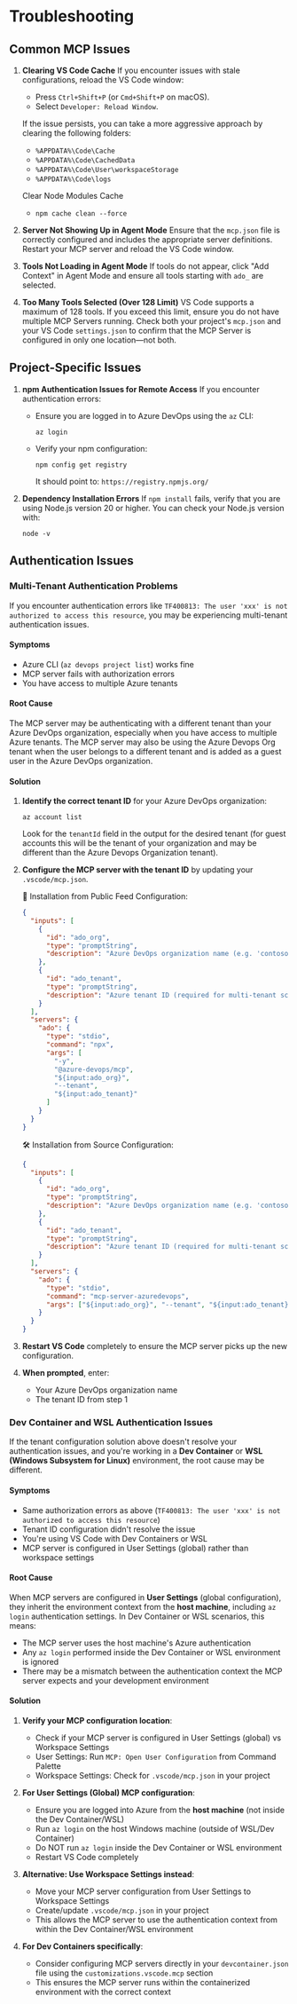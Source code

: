 # Troubleshooting

## Common MCP Issues

1. **Clearing VS Code Cache**
   If you encounter issues with stale configurations, reload the VS Code window:
   - Press `Ctrl+Shift+P` (or `Cmd+Shift+P` on macOS).
   - Select `Developer: Reload Window`.

   If the issue persists, you can take a more aggressive approach by clearing the following folders:
   - `%APPDATA%\Code\Cache`
   - `%APPDATA%\Code\CachedData`
   - `%APPDATA%\Code\User\workspaceStorage`
   - `%APPDATA%\Code\logs`

   Clear Node Modules Cache
   - `npm cache clean --force`

2. **Server Not Showing Up in Agent Mode**
   Ensure that the `mcp.json` file is correctly configured and includes the appropriate server definitions. Restart your MCP server and reload the VS Code window.

3. **Tools Not Loading in Agent Mode**
   If tools do not appear, click "Add Context" in Agent Mode and ensure all tools starting with `ado_` are selected.

4. **Too Many Tools Selected (Over 128 Limit)**
   VS Code supports a maximum of 128 tools. If you exceed this limit, ensure you do not have multiple MCP Servers running. Check both your project's `mcp.json` and your VS Code `settings.json` to confirm that the MCP Server is configured in only one location—not both.

## Project-Specific Issues

1. **npm Authentication Issues for Remote Access**
   If you encounter authentication errors:
   - Ensure you are logged in to Azure DevOps using the `az` CLI:
     ```pwsh
     az login
     ```
   - Verify your npm configuration:
     ```pwsh
     npm config get registry
     ```
     It should point to: `https://registry.npmjs.org/`

2. **Dependency Installation Errors**
   If `npm install` fails, verify that you are using Node.js version 20 or higher. You can check your Node.js version with:
   ```pwsh
   node -v
   ```

## Authentication Issues

### Multi-Tenant Authentication Problems

If you encounter authentication errors like `TF400813: The user 'xxx' is not authorized to access this resource`, you may be experiencing multi-tenant authentication issues.

#### Symptoms

- Azure CLI (`az devops project list`) works fine
- MCP server fails with authorization errors
- You have access to multiple Azure tenants

#### Root Cause

The MCP server may be authenticating with a different tenant than your Azure DevOps organization, especially when you have access to multiple Azure tenants. The MCP server may also be using the Azure Devops Org tenant when the user belongs to a different tenant and is added as a guest user in the Azure DevOps organization.

#### Solution

1. **Identify the correct tenant ID** for your Azure DevOps organization:

   ```pwsh
   az account list
   ```

   Look for the `tenantId` field in the output for the desired tenant (for guest accounts this will be the tenant of your organization and may be different than the Azure Devops Organization tenant).

2. **Configure the MCP server with the tenant ID** by updating your `.vscode/mcp.json`.

   🧨 Installation from Public Feed Configuration:

   ```json
   {
     "inputs": [
       {
         "id": "ado_org",
         "type": "promptString",
         "description": "Azure DevOps organization name (e.g. 'contoso')"
       },
       {
         "id": "ado_tenant",
         "type": "promptString",
         "description": "Azure tenant ID (required for multi-tenant scenarios)"
       }
     ],
     "servers": {
       "ado": {
         "type": "stdio",
         "command": "npx",
         "args": [
           "-y",
           "@azure-devops/mcp",
           "${input:ado_org}",
           "--tenant",
           "${input:ado_tenant}"
         ]
       }
     }
   }
   ```

   🛠️ Installation from Source Configuration:

   ```json
   {
     "inputs": [
       {
         "id": "ado_org",
         "type": "promptString",
         "description": "Azure DevOps organization name (e.g. 'contoso')"
       },
       {
         "id": "ado_tenant",
         "type": "promptString",
         "description": "Azure tenant ID (required for multi-tenant scenarios)"
       }
     ],
     "servers": {
       "ado": {
         "type": "stdio",
         "command": "mcp-server-azuredevops",
         "args": ["${input:ado_org}", "--tenant", "${input:ado_tenant}"]
       }
     }
   }
   ```

3. **Restart VS Code** completely to ensure the MCP server picks up the new configuration.

4. **When prompted**, enter:
   - Your Azure DevOps organization name
   - The tenant ID from step 1

### Dev Container and WSL Authentication Issues

If the tenant configuration solution above doesn't resolve your authentication issues, and you're working in a **Dev Container** or **WSL (Windows Subsystem for Linux)** environment, the root cause may be different.

#### Symptoms

- Same authorization errors as above (`TF400813: The user 'xxx' is not authorized to access this resource`)
- Tenant ID configuration didn't resolve the issue
- You're using VS Code with Dev Containers or WSL
- MCP server is configured in User Settings (global) rather than workspace settings

#### Root Cause

When MCP servers are configured in **User Settings** (global configuration), they inherit the environment context from the **host machine**, including `az login` authentication settings. In Dev Container or WSL scenarios, this means:

- The MCP server uses the host machine's Azure authentication
- Any `az login` performed inside the Dev Container or WSL environment is ignored
- There may be a mismatch between the authentication context the MCP server expects and your development environment

#### Solution

1. **Verify your MCP configuration location**:
   - Check if your MCP server is configured in User Settings (global) vs Workspace Settings
   - User Settings: Run `MCP: Open User Configuration` from Command Palette
   - Workspace Settings: Check for `.vscode/mcp.json` in your project

2. **For User Settings (Global) MCP configuration**:
   - Ensure you are logged into Azure from the **host machine** (not inside the Dev Container/WSL)
   - Run `az login` on the host Windows machine (outside of WSL/Dev Container)
   - Do NOT run `az login` inside the Dev Container or WSL environment
   - Restart VS Code completely

3. **Alternative: Use Workspace Settings instead**:
   - Move your MCP server configuration from User Settings to Workspace Settings
   - Create/update `.vscode/mcp.json` in your project
   - This allows the MCP server to use the authentication context from within the Dev Container/WSL environment

4. **For Dev Containers specifically**:
   - Consider configuring MCP servers directly in your `devcontainer.json` file using the `customizations.vscode.mcp` section
   - This ensures the MCP server runs within the containerized environment with the correct context
